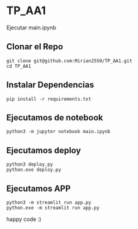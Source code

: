 # TP_AA1

Ejecutar main.ipynb

## Clonar el Repo
```
git clone git@github.com:Mirian2550/TP_AA1.git
cd TP_AA1
```
## Instalar Dependencias
```
pip install -r requirements.txt
```
## Ejecutamos de notebook
```
python3 -m jupyter notebook main.ipynb
```

## Ejecutamos deploy
```
python3 deploy.py
python.exe deploy.py
```

## Ejecutamos APP
```
python3 -m streamlit run app.py
python.exe -m streamlit run app.py
```
happy code :)